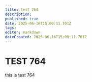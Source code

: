 ```yaml
---
title: test 764
description: 
published: true
date: 2025-06-16T15:00:11.701Z
tags: 
editor: markdown
dateCreated: 2025-06-16T15:00:11.701Z
---
```


# TEST 764
this is test 764
